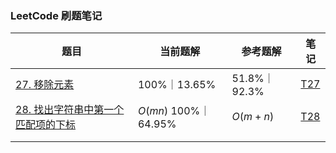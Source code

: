 ### LeetCode 刷题笔记

| 题目                                                         | 当前题解              | 参考题解     | 笔记                         |
| ------------------------------------------------------------ | --------------------- | ------------ | ---------------------------- |
| [27. 移除元素](https://leetcode.cn/problems/remove-element/) | 100%｜13.65%          | 51.8%｜92.3% | [T27](LeetCode/Notes/T27.md) |
| [28. 找出字符串中第一个匹配项的下标](https://leetcode.cn/problems/find-the-index-of-the-first-occurrence-in-a-string/) | $O(mn)$  100%｜64.95% | $O(m + n)$   | [T28](LeetCode/Notes/T28.md) |
|                                                              |                       |              |                              |
|                                                              |                       |              |                              |



